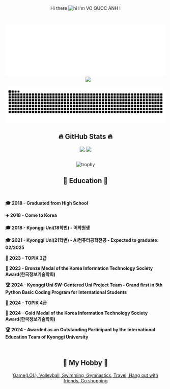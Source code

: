 <!-- VQA_IoT Profile -->
<div align="center">
<br>
  
Hi there <img src="https://user-images.githubusercontent.com/1303154/88677602-1635ba80-d120-11ea-84d8-d263ba5fc3c0.gif" width="48px" alt="hi"> I'm VO QUOC ANH !

</div>

<div align="center">
<br>  
	
![spotify-github-profile](/novatorem.svg) &nbsp;&nbsp;&nbsp;  <img src="http://mazassumnida.wtf/api/v2/generate_badge?boj=mitsumisiemens"/>
	
</div>

<div align="center">
<img src="https://raw.githubusercontent.com/ghost-viper2607/ghost-viper2607/output/snake.svg" alt="Snake animation" style="width:1580px;" />
</div>

<h2 align="center">🔥 GitHub Stats 🔥</h2>
<div align="center">
<a href="https://github.com/ghost-viper2607">
  <img height=190 align="center" src="https://github-readme-stats.vercel.app/api?username=ghost-viper2607" />
	 <img height=200 align="center" src="https://raw.githubusercontent.com/ghost-viper2607/github-stats/master/generated/languages.svg#gh-light-mode-only" />
</a>
</div>

<div align="center">
<br>
	
![trophy](https://github-profile-trophy.vercel.app/?username=ghost-viper2607&title=MultiLanguage,Commits,Issues,PullRequest,Repositories,PullRequest,Experience,PR&theme=onedark&margin-w=5&column=5)

</div>

<h2 align="center">📖 Education 📖</h2>
<br>
<div align="left">
<p><strong>🎓 2018 - Graduated from High School</strong></p>
<p><strong>✈️ 2018 - Come to Korea </strong></p>
<p><strong>🎓 2018 - Kyonggi Uni(18학번) - 어학원생</strong></p>
<p><strong>🎓 2021 - Kyonggi Uni(21학번) - AI컴퓨터공학전공 - Expected to graduate: 02/2025</strong></p>
<p><strong>📄 2023 - TOPIK 3급</strong></p>
<p><strong>🥉 2023 - Bronze Medal of the Korea Information Technology Society Award(한국정보기술학회)</strong></p>
<p><strong>🏆 2024 - Kyonggi Uni SW-Centered Uni Project Team - Grand first in 5th Python Basic Coding Program for International Students</strong></p>
<p><strong>📄 2024 - TOPIK 4급</strong></p>
<p><strong>🥇 2024 - Gold Medal of the Korea Information Technology Society Award(한국정보기술학회)</strong></p>
<p><strong>🏆 2024 - Awarded as an Outstanding Participant by the International Education Team of Kyonggi University</strong></p>
<br>
  
<h2 align="center">📑 My Hobby 📑</h2>
<a href="#" target="_blank">
<div align="center">
  <p> Game(LOL), Volleyball, Swimming, Gymnastics, Travel, Hang out with friends, Go shopping </p>
</a>
